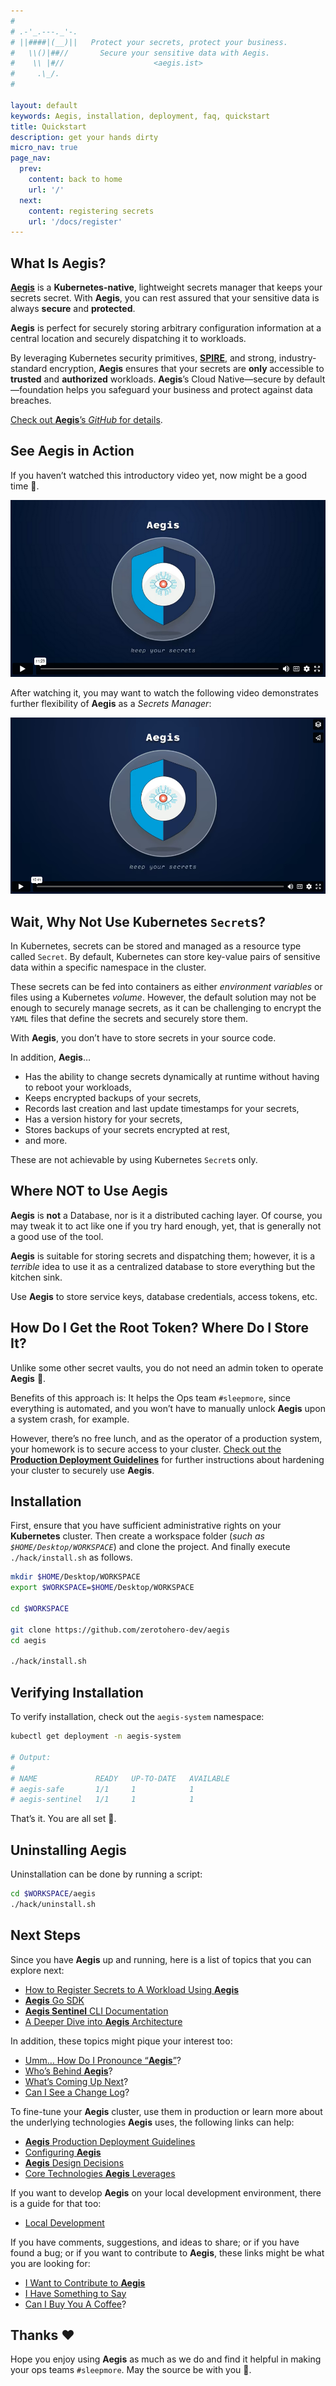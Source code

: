 ```yaml
---
#
# .-'_.---._'-.
# ||####|(__)||   Protect your secrets, protect your business.
#   \\()|##//       Secure your sensitive data with Aegis.
#    \\ |#//                    <aegis.ist>
#     .\_/.
#

layout: default
keywords: Aegis, installation, deployment, faq, quickstart
title: Quickstart
description: get your hands dirty
micro_nav: true
page_nav:
  prev:
    content: back to home 
    url: '/'
  next:
    content: registering secrets
    url: '/docs/register'
---
```


## What Is **Aegis**?

[**Aegis**][aegis] is a **Kubernetes-native**, lightweight secrets manager 
that keeps your secrets secret. With **Aegis**, you can rest assured 
that your sensitive data is always **secure** and **protected**. 

**Aegis** is perfect for securely storing arbitrary configuration information at a 
central location and securely dispatching it to workloads.

By leveraging Kubernetes security primitives, [**SPIRE**][spire], and strong,
industry-standard encryption, **Aegis** ensures that your secrets are **only** 
accessible to **trusted** and **authorized** workloads. **Aegis**’s 
Cloud Native—secure by default—foundation helps you safeguard your business 
and protect against data breaches.

[Check out **Aegis**’s *GitHub* for details][aegis-github].

[aegis]: https://github.com/zerotohero-dev/aegis
[spire]: https://spiffe.io/
[aegis-github]: https://github.com/zerotohero-dev/aegis

## See **Aegis** in Action

If you haven’t watched this introductory video yet, now might be a good time 🙂.

[![Watch the video](/doks-theme/assets/images/capture.png)](https://vimeo.com/v0lkan/secrets)

After watching it, you may want to watch the following video demonstrates 
further flexibility of **Aegis** as a *Secrets Manager*:

[![Watch the video](/doks-theme/assets/images/capture-dynamic.png)](https://vimeo.com/v0lkan/aegis-secrets)

## Wait, Why Not Use Kubernetes `Secret`s?

In Kubernetes, secrets can be stored and managed as a resource type called
`Secret`. By default, Kubernetes can store key-value pairs
of sensitive data within a specific namespace in the cluster.

These secrets can be fed into containers as either *environment variables*
or files using a Kubernetes *volume*. However, the default solution may not be
enough to securely manage secrets, as it can be challenging to encrypt the
`YAML` files that define the secrets and securely store them.

With **Aegis**, you don’t have to store secrets in your source code.

In addition, **Aegis**…

* Has the ability to change secrets dynamically at runtime without having to
  reboot your workloads,
* Keeps encrypted backups of your secrets,
* Records last creation and last update timestamps for your secrets,
* Has a version history for your secrets,
* Stores backups of your secrets encrypted at rest,
* and more.

These are not achievable by using Kubernetes `Secret`s only.

## Where **NOT** to Use Aegis

**Aegis** is **not** a Database, nor is it a distributed caching layer. Of course,
you may tweak it to act like one if you try hard enough, yet, that is
generally not a good use of the tool.

**Aegis** is suitable for storing secrets and dispatching them; however, it
is a *terrible* idea to use it as a centralized database to store everything
but the kitchen sink.

Use **Aegis** to store service keys, database credentials, access tokens,
etc.

## How Do I Get the Root Token? Where Do I Store It?

Unlike some other secret vaults, you do not need an admin token
to operate **Aegis** 🙂.

Benefits of this approach is: It helps the Ops team `#sleepmore`, since
everything is automated, and you won’t have to manually unlock **Aegis** upon
a system crash, for example.

However, there’s no free lunch, and as the operator of a production system,
your homework is to secure access to your cluster. [Check out the **Production 
Deployment Guidelines**][production] for further instructions about hardening your 
cluster to securely use **Aegis**.

[production]: /docs/production

## Installation

First, ensure that you have sufficient administrative rights on your 
**Kubernetes** cluster. Then create a workspace folder 
(*such as `$HOME/Desktop/WORKSPACE`*) and clone the project.
And finally execute `./hack/install.sh` as follows.

```bash 
mkdir $HOME/Desktop/WORKSPACE
export $WORKSPACE=$HOME/Desktop/WORKSPACE

cd $WORKSPACE

git clone https://github.com/zerotohero-dev/aegis
cd aegis

./hack/install.sh
```

## Verifying Installation

To verify installation, check out the `aegis-system` namespace:

```bash
kubectl get deployment -n aegis-system

# Output:
#
# NAME             READY   UP-TO-DATE   AVAILABLE
# aegis-safe       1/1     1            1
# aegis-sentinel   1/1     1            1
```

That’s it. You are all set 🤘.

## Uninstalling Aegis

Uninstallation can be done by running a script:

```bash 
cd $WORKSPACE/aegis 
./hack/uninstall.sh
```

## Next Steps

Since you have **Aegis** up and running, here is a list of topics that you can 
explore next:

* [How to Register Secrets to A Workload Using **Aegis**](/docs/register)
* [**Aegis** Go SDK](/docs/sdk)
* [**Aegis Sentinel** CLI Documentation](/docs/sentinel)
* [A Deeper Dive into **Aegis** Architecture](/docs/architecture)

In addition, these topics might pique your interest too:

* [Umm… How Do I Pronounce “**Aegis**”](/pronounciation)?
* [Who’s Behind **Aegis**](/maintainers)?
* [What’s Coming Up Next](/timeline)?
* [Can I See a Change Log](/changelog)?

To fine-tune your **Aegis** cluster, use them in production or learn
more about the underlying technologies **Aegis** uses, the following
links can help:

* [**Aegis** Production Deployment Guidelines](/production)
* [Configuring **Aegis**](/docs/configuration)
* [**Aegis** Design Decisions](/docs/philosophy)
* [Core Technologies **Aegis** Leverages](/docs/architecture/#technologies-used)

If you want to develop **Aegis** on your local development environment,
there is a guide for that too:

* [Local Development](/docs/contributing)

If you have comments, suggestions, and ideas to share; or if you have found
a bug; or if you want to contribute to **Aegis**, these links might be what
you are looking for:

* [I Want to Contribute to **Aegis**](/contact#i-want-to-be-a-contributor)
* [I Have Something to Say](/contact#comments-and-suggestions)
* [Can I Buy You A Coffee](/contact#coffee)?

## Thanks ❤️

Hope you enjoy using **Aegis** as much as we do and find it helpful 
in making your ops teams `#sleepmore`. May the source be with you 🦄.
